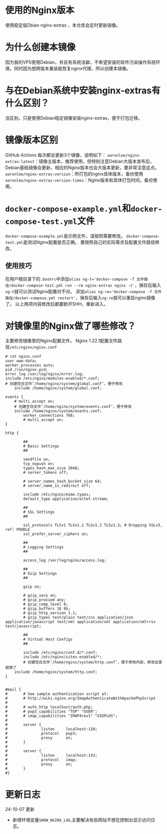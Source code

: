 # 使用的Nginx版本
使用稳定版Dbian nginx-extras ，本仓库会定时更新镜像。
# 为什么创建本镜像
因为我的VPS使用Debian，并且有系统洁癖，不希望安装的软件污染操作系统环境，同时因为想跨版本重装能恢复nginx代理，所以创建本镜像。
# 与在Debian系统中安装nginx-extras有什么区别？
没区别，只是使用Debian稳定镜像安装nginx-extras，便于打包迁移。
# 镜像版本区别
GitHub Actions 每次都会更新3个镜像，说明如下：
`aaronlee/nginx-extras:latest`：镜像主版本，推荐使用，但特别注意Debian大版本发布后，Debian基础镜像会更新，相应的Nginx版本也会大版本更新，要非常注意这点。
`aaronlee/nginx-extras:version`：所打包的nginx具体版本，备份使用
`aaronlee/nginx-extras:version-times`：Nginx版本和具体打包时间，备份使用。
# `docker-compose-example.yml`和`docker-compose-test.yml`文件

`docker-compose-example.yml`是示例文件，请按照需要修改。
`docker-compose-test.yml`是测试Nginx配置是否正确。
要按照自己的实际需求及配置文件路径修改。
## 使用技巧
在用户根目录下的`.bashrc`中添加`alias ng-t='docker-compose -f 文件路径/docker-compose-test.yml run --rm nginx-extras nginx -t'`，保存后输入`ng-t`就可以测试Nginx配置对不对。
添加`alias ng-re='docker-compose -f 文件路径/docker-compose.yml restart'`，保存后输入`ng-re`就可以重启nginx镜像了。
以上两项内容修改后都要断开SHH，重新进入。
# 对镜像里的Nginx做了哪些修改？
主要修改镜像里的Nginx配置文件。
Nginx 1.22.1配置文件路径`/etc/nginx/nginx.conf`
```
# cat nginx.conf
user www-data;
worker_processes auto;
pid /run/nginx.pid;
error_log /var/log/nginx/error.log;
include /etc/nginx/modules-enabled/*.conf;
# 创建空白文件‘/home/nginx/system/global.conf’，便于修改
    include /home/nginx/system/global.conf;

events {
    # multi_accept on;
	# 创建空白文件‘/home/nginx/system/events.conf’，便于修改
    include /home/nginx/system/events.conf;
        worker_connections 768;
        # multi_accept on;
}

http {

        ##
        # Basic Settings
        ##

        sendfile on;
        tcp_nopush on;
        types_hash_max_size 2048;
        # server_tokens off;

        # server_names_hash_bucket_size 64;
        # server_name_in_redirect off;

        include /etc/nginx/mime.types;
        default_type application/octet-stream;

        ##
        # SSL Settings
        ##

        ssl_protocols TLSv1 TLSv1.1 TLSv1.2 TLSv1.3; # Dropping SSLv3, ref: POODLE
        ssl_prefer_server_ciphers on;

        ##
        # Logging Settings
        ##

        access_log /var/log/nginx/access.log;

        ##
        # Gzip Settings
        ##

        gzip on;

        # gzip_vary on;
        # gzip_proxied any;
        # gzip_comp_level 6;
        # gzip_buffers 16 8k;
        # gzip_http_version 1.1;
        # gzip_types text/plain text/css application/json application/javascript text/xml application/xml application/xml+rss text/javascript;

        ##
        # Virtual Host Configs
        ##

        include /etc/nginx/conf.d/*.conf;
        include /etc/nginx/sites-enabled/*;
		# 创建空白文件‘/home/nginx/system/http.conf’，便于修改内容，修改这里就够了
    include /home/nginx/system/http.conf;
}


#mail {
#       # See sample authentication script at:
#       # http://wiki.nginx.org/ImapAuthenticateWithApachePhpScript
#
#       # auth_http localhost/auth.php;
#       # pop3_capabilities "TOP" "USER";
#       # imap_capabilities "IMAP4rev1" "UIDPLUS";
#
#       server {
#               listen     localhost:110;
#               protocol   pop3;
#               proxy      on;
#       }
#
#       server {
#               listen     localhost:143;
#               protocol   imap;
#               proxy      on;
#       }
#}
```

# 更新日志

24-10-07 更新
 * 新增环境变量`SHOW_NGINX_LOG`,主要解决有些网站不想在控制台显示访问日志。
